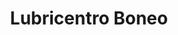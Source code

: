 ---
title: "Lubricentro Boneo"
url: /santa-fe/lubricentro-boneo/
shop: reparación de automóviles
---